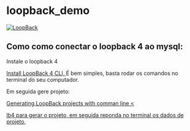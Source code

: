 # loopback_demo

[![LoopBack](https://github.com/strongloop/loopback-next/raw/master/docs/site/imgs/branding/Powered-by-LoopBack-Badge-(blue)-@2x.png)](http://loopback.io/)

## Como como conectar o loopback 4 ao mysql:

<p>Instale o loopback 4 </p>
<a href="https://loopback.io/doc/en/lb4/Getting-started.html">
Install LoopBack 4 CLI, 
</a>
É bem simples, basta rodar os comandos no terminal do seu computador.

<p>Em seguida gere projeto:</p>
<a href="https://loopback.io/doc/en/lb4/Command-line-interface.html">
Generating LoopBack projects with comman line
<
<p>lb4 para gerar o projeto, em seguida reponda no terminal os dados de projeto,</p>

